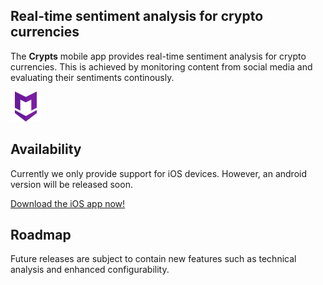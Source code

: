 ## Real-time sentiment analysis for crypto currencies

The **Crypts** mobile app provides real-time sentiment analysis for crypto currencies. This is achieved by monitoring content from social media and evaluating their sentiments continously.

![alt text][screenshot-ios-1]


## Availability

Currently we only provide support for iOS devices. However, an android version will be released soon.

[Download the iOS app now!](https://www.apple.com/us/search/crypts?src=globalnav)

## Roadmap

Future releases are subject to contain new features such as technical analysis and enhanced configurability.

[screenshot-ios-1]: https://github.com/adam-p/markdown-here/raw/master/src/common/images/icon48.png "Crypts mobile app"
